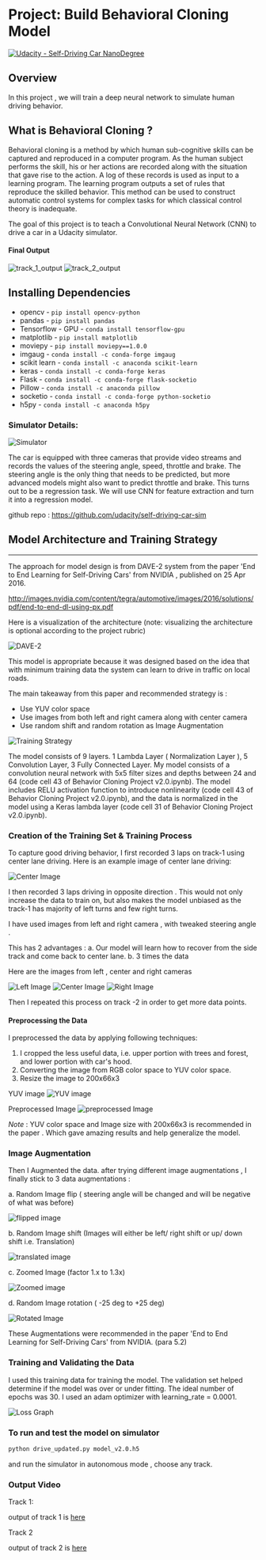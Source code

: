 # Project: Build Behavioral Cloning Model
[![Udacity - Self-Driving Car NanoDegree](https://s3.amazonaws.com/udacity-sdc/github/shield-carnd.svg)](http://www.udacity.com/drive)

Overview
-------
In this project , we will train a deep neural network to simulate human driving behavior.

[//]: # (Image References)

[image1]: ./writeup_images/model_actitecture.JPG "Model Architecture"
[image2]: ./writeup_images/flipped_image.JPEG "Flip Image"
[image3]: ./writeup_images/translated_image.JPEG "Translated Image"
[image4]: ./writeup_images/zoomed_image.JPEG "Zoomed Image"
[image5]: ./writeup_images/rotated_image.JPEG "Rotated Image"
[image6]: ./writeup_images/YUV_image.JPEG "YUV image"
[image7]: ./writeup_images/loss_graph.JPEG "Loss Graph"
[image8]: ./writeup_images/Train_network.JPG "Training Strategy"
[image9]: ./writeup_images/simaulator_testing.JPG "Simulator Testing"
[image10]: ./writeup_images/center.jpg "Center Image"
[image11]: ./writeup_images/left.jpg "Left Image"
[image12]: ./writeup_images/right.jpg "Right Image"
[image13]: ./writeup_images/YUV_image_1.JPEG "Color Conversion"
[image14]: ./readme_images/simulator.JPG "simulator"

**What is Behavioral Cloning ?**
----
Behavioral cloning is a method by which human sub-cognitive skills can be captured and reproduced in a computer program. As the human subject performs the skill, his or her actions are recorded along with the situation that gave rise to the action. A log of these records is used as input to a learning program. The learning program outputs a set of rules that reproduce the skilled behavior. This method can be used to construct automatic control systems for complex tasks for which classical control theory is inadequate.

The goal of this project is to teach a Convolutional Neural Network (CNN) to drive a car in a Udacity simulator.

#### Final Output

![track_1_output](./readme_images/track1_output.gif)
![track_2_output](./readme_images/track2_output.gif)

**Installing Dependencies**
---

- opencv           -  `pip install opencv-python`
- pandas           - `pip install pandas`
- Tensorflow - GPU - `conda install tensorflow-gpu`
- matplotlib       - `pip install matplotlib`
- moviepy          - `pip install moviepy==1.0.0`
- imgaug           - `conda install -c conda-forge imgaug`
- scikit learn     - `conda install -c anaconda scikit-learn`
- keras            - `conda install -c conda-forge keras`
- Flask            - `conda install -c conda-forge flask-socketio`
- Pillow           - `conda install -c anaconda pillow`
- socketio         - `conda install -c conda-forge python-socketio`
- h5py             - `conda install -c anaconda h5py`

### Simulator Details:

![Simulator][image14]

The car is equipped with three cameras that provide video streams and records the values of the steering angle, speed, throttle and brake. The steering angle is the only thing that needs to be predicted, but more advanced models might also want to predict throttle and brake. This turns out to be a regression task. We will use CNN for feature extraction and turn it into a regression model.

github repo : https://github.com/udacity/self-driving-car-sim

## Model Architecture and Training Strategy
----
The approach for model design is from  DAVE-2 system from the paper 'End to End Learning for Self-Driving Cars' from NVIDIA , published on 25 Apr 2016.

http://images.nvidia.com/content/tegra/automotive/images/2016/solutions/pdf/end-to-end-dl-using-px.pdf

Here is a visualization of the architecture (note: visualizing the architecture is optional according to the project rubric)

![DAVE-2][image1]

This model is appropriate because it was designed based on the idea that with minimum training data the system can learn to drive in traffic on local roads.

The main takeaway from this paper and recommended strategy is :
* Use YUV color space
* Use images from both left and right camera along with center camera
* Use random shift and random rotation as Image Augmentation

![Training Strategy][image8]

The model consists of 9 layers. 1 Lambda Layer ( Normalization Layer ), 5 Convolution Layer, 3 Fully Connected Layer.
My model consists of a convolution neural network with 5x5 filter sizes and depths between 24 and 64 (code cell 43 of Behavior Cloning Project v2.0.ipynb).
The model includes RELU activation function to introduce nonlinearity (code cell 43 of Behavior Cloning Project v2.0.ipynb), and the data is normalized in the model using a Keras lambda layer (code cell 31 of Behavior Cloning Project v2.0.ipynb).

### Creation of the Training Set & Training Process

To capture good driving behavior, I first recorded 3 laps on track-1 using center lane driving. Here is an example image of center lane driving:

![Center Image][image10]

I then recorded 3 laps driving in opposite direction . This would not only increase the data to train on, but also makes the model unbiased as the track-1 has majority of left turns and few right turns.

I have used images from left and right camera , with tweaked steering angle .

This has 2 advantages :
    a. Our model will learn how to recover from the side track and come back to center lane.
    b. 3 times the data

Here are the images from left , center and right cameras

![Left Image][image11]  ![Center Image][image10] ![Right Image][image12]

Then I repeated this process on track -2 in order to get more data points.

#### Preprocessing the Data
I preprocessed the data by applying following techniques:

1. I cropped the less useful data, i.e. upper portion with trees and forest, and lower portion with car's hood.
2. Converting the image from RGB color space to YUV color space.
3. Resize the image to 200x66x3

YUV image
![YUV image][image13]

Preprocessed Image
![preprocessed Image][image6]

_Note_ : YUV color space and Image size with 200x66x3 is recommended in the paper . Which gave amazing results and help generalize the model.

### Image Augmentation

Then I Augmented the data. after trying different image augmentations , I finally stick to 3 data augmentations :

a. Random Image flip ( steering angle will be changed and will be negative of what was before)

![flipped image][image2]

b. Random Image shift (Images will either be left/ right shift or up/ down shift i.e. Translation)

![translated image][image3]

c. Zoomed Image (factor 1.x to 1.3x)

![Zoomed image][image4]

d. Random Image rotation ( -25 deg to +25 deg)

![Rotated Image][image5]    

These Augmentations were recommended in the paper 'End to End Learning for Self-Driving Cars' from NVIDIA. (para 5.2)

### Training and Validating the Data

I used this training data for training the model. The validation set helped determine if the model was over or under fitting. The ideal number of epochs was 30.  I used an adam optimizer with learning_rate = 0.0001.

![Loss Graph][image7]

### To run and test the model on simulator

```sh
python drive_updated.py model_v2.0.h5
```
and run the simulator in autonomous mode , choose any track.


### Output Video

Track 1:

output of track 1 is [here](Output_Video/track1_output.mp4)

Track 2

output of track 2 is [here](Output_Video/track2_output.mp4)
